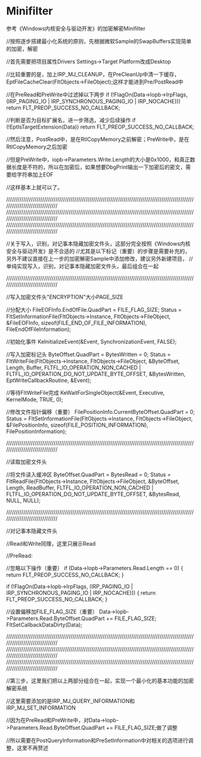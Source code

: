 # Minifilter
参考《Windows内核安全与驱动开发》的加密解密Minifilter

//按照逐步搭建最小化系统的原则，先根据微软Sample的SwapBuffers实现简单的加密，解密

//首先需要把项目属性Drivers Settings->Target Platform改成Desktop

//比较重要的是，加上IRP_MJ_CLEANUP，在PreCleanUp中清一下缓存，EptFileCacheClear(FltObjects->FileObject);这样才能进到Pre/PostRead中

//在PreRead和PreWrite中过滤掉以下两步
if (!FlagOn(Data->Iopb->IrpFlags, (IRP_PAGING_IO | IRP_SYNCHRONOUS_PAGING_IO | IRP_NOCACHE)))
    return FLT_PREOP_SUCCESS_NO_CALLBACK;

//判断是否为目标扩展名，进一步筛选，减少后续操作
if (!EptIsTargetExtension(Data))
    return FLT_PREOP_SUCCESS_NO_CALLBACK;

//然后注意，PostRead中，是在RtlCopyMemory之前解密；PreWrite中，是在RtlCopyMemory之后加密

//但是PreWrite中，iopb->Parameters.Write.Length的大小是0x1000，和真正数据长度是不符的，所以在加密后，如果想要DbgPrint输出一下加密后的密文，需要给字符串加上EOF

//这样基本上就可以了。

//////////////////////////////////////////////////////////////////////////////////////////////////////////////////////////////
//////////////////////////////////////////////////////////////////////////////////////////////////////////////////////////////
//////////////////////////////////////////////////////////////////////////////////////////////////////////////////////////////

//关于写入，识别，对记事本隐藏加密文件头，这部分完全按照《Windows内核安全与驱动开发》是不合适的
//尤其是以下标记（重要）的步骤是需要补充的，另外不建议直接在上一步的加密解密Sample中添加修改，建议另外新建项目，
//单纯实现写入，识别，对记事本隐藏加密文件头，最后组合在一起

//////////////////////////////////////////////////////////////////////////////////////////////////////////////////////////////

//写入加密文件头"ENCRYPTION"大小PAGE_SIZE

//分配大小
FileEOFInfo.EndOfFile.QuadPart = FILE_FLAG_SIZE;
Status = FltSetInformationFile(FltObjects->Instance, FltObjects->FileObject, &FileEOFInfo, sizeof(FILE_END_OF_FILE_INFORMATION), FileEndOfFileInformation);

//初始化事件
KeInitializeEvent(&Event, SynchronizationEvent, FALSE);

//写入加密标记头
ByteOffset.QuadPart = BytesWritten = 0;
Status = FltWriteFile(FltObjects->Instance, FltObjects->FileObject, &ByteOffset, Length, Buffer,
	FLTFL_IO_OPERATION_NON_CACHED | FLTFL_IO_OPERATION_DO_NOT_UPDATE_BYTE_OFFSET, &BytesWritten, EptWriteCallbackRoutine, &Event);

//等待FltWriteFile完成
KeWaitForSingleObject(&Event, Executive, KernelMode, TRUE, 0);

//修改文件指针偏移（重要）
FilePositionInfo.CurrentByteOffset.QuadPart = 0;
Status = FltSetInformationFile(FltObjects->Instance, FltObjects->FileObject, &FilePositionInfo, sizeof(FILE_POSITION_INFORMATION), FilePositionInformation);

//////////////////////////////////////////////////////////////////////////////////////////////////////////////////////////////

//读取加密文件头

//将文件读入缓冲区
ByteOffset.QuadPart = BytesRead = 0;
Status = FltReadFile(FltObjects->Instance, FltObjects->FileObject, &ByteOffset, Length, ReadBuffer,
	FLTFL_IO_OPERATION_NON_CACHED | FLTFL_IO_OPERATION_DO_NOT_UPDATE_BYTE_OFFSET, &BytesRead, NULL, NULL);

//////////////////////////////////////////////////////////////////////////////////////////////////////////////////////////////

//对记事本隐藏文件头

//Read和Write同理，这里只展示Read

//PreRead:

//忽略以下操作（重要）
if (Data->Iopb->Parameters.Read.Length == 0)
    {
        return FLT_PREOP_SUCCESS_NO_CALLBACK;
    }

if (!FlagOn(Data->Iopb->IrpFlags, (IRP_PAGING_IO | IRP_SYNCHRONOUS_PAGING_IO | IRP_NOCACHE)))
    {
        return FLT_PREOP_SUCCESS_NO_CALLBACK;
    }

//设置偏移加FILE_FLAG_SIZE（重要）
Data->Iopb->Parameters.Read.ByteOffset.QuadPart += FILE_FLAG_SIZE;
FltSetCallbackDataDirty(Data);

//////////////////////////////////////////////////////////////////////////////////////////////////////////////////////////////
//////////////////////////////////////////////////////////////////////////////////////////////////////////////////////////////
//////////////////////////////////////////////////////////////////////////////////////////////////////////////////////////////

//第三步，这里我们把以上两部分组合在一起，实现一个最小化的基本功能的加密解密系统

//这里需要添加的是IRP_MJ_QUERY_INFORMATION和IRP_MJ_SET_INFORMATION

//因为在PreRead和PreWrite中，对Data->Iopb->Parameters.Read.ByteOffset.QuadPart += FILE_FLAG_SIZE;做了调整

//所以需要在PostQueryInformation和PreSetInformation中对相关的选项进行调整，这里不再赘述
